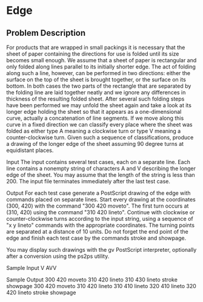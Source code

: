 # Edge
## Problem Description
For products that are wrapped in small packings it is necessary that the sheet of paper containing the directions for use is folded until its size becomes small enough. We assume that a sheet of paper is rectangular and only folded along lines parallel to its initially shorter edge. The act of folding along such a line, however, can be performed in two directions: either the surface on the top of the sheet is brought together, or the surface on its bottom. In both cases the two parts of the rectangle that are separated by the folding line are laid together neatly and we ignore any differences in thickness of the resulting folded sheet. 
After several such folding steps have been performed we may unfold the sheet again and take a look at its longer edge holding the sheet so that it appears as a one-dimensional curve, actually a concatenation of line segments. If we move along this curve in a fixed direction we can classify every place where the sheet was folded as either type A meaning a clockwise turn or type V meaning a counter-clockwise turn. Given such a sequence of classifications, produce a drawing of the longer edge of the sheet assuming 90 degree turns at equidistant places.
 

Input
The input contains several test cases, each on a separate line. Each line contains a nonempty string of characters A and V describing the longer edge of the sheet. You may assume that the length of the string is less than 200. The input file terminates immediately after the last test case.
 

Output
For each test case generate a PostScript drawing of the edge with commands placed on separate lines. Start every drawing at the coordinates (300, 420) with the command "300 420 moveto". The first turn occurs at (310, 420) using the command "310 420 lineto". Continue with clockwise or counter-clockwise turns according to the input string, using a sequence of "x y lineto" commands with the appropriate coordinates. The turning points are separated at a distance of 10 units. Do not forget the end point of the edge and finish each test case by the commands stroke and showpage. 

You may display such drawings with the gv PostScript interpreter, optionally after a conversion using the ps2ps utility.

Sample Input
V
AVV
 

Sample Output
300 420 moveto
310 420 lineto
310 430 lineto
stroke
showpage
300 420 moveto
310 420 lineto
310 410 lineto
320 410 lineto
320 420 lineto
stroke
showpage

